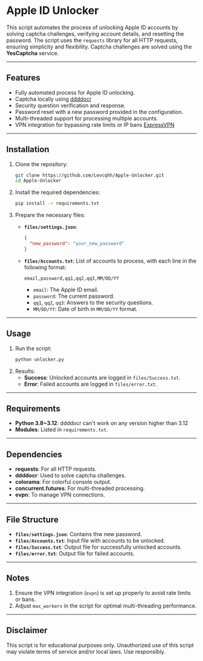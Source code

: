 
# Apple ID Unlocker

This script automates the process of unlocking Apple ID accounts by solving captcha challenges, verifying account details, and resetting the password. The script uses the `requests` library for all HTTP requests, ensuring simplicity and flexibility. Captcha challenges are solved using the **YesCaptcha** service.

---

## Features

- Fully automated process for Apple ID unlocking.
- Captcha locally using [ddddocr](https://github.com/sml2h3/ddddocr)
- Security question verification and response.
- Password reset with a new password provided in the configuration.
- Multi-threaded support for processing multiple accounts.
- VPN integration for bypassing rate limits or IP bans [ExpressVPN](https://www.expressvpn.com/go/home?gad_source=1&gclid=Cj0KCQiAvvO7BhC-ARIsAGFyToXmrJ1y0xWaGxR4_VjarR62fdbninp7bHhV_XymHZHfBhCq931f7E8aAosuEALw_wcB)

---

## Installation

1. Clone the repository:
   ```bash
   git clone https://github.com/Levcqhh/Apple-Unlocker.git
   cd Apple-Unlocker
   ```

2. Install the required dependencies:
   ```bash
   pip install -r requirements.txt
   ```

3. Prepare the necessary files:
   - **`files/settings.json`**:
     ```json
     {
       "new_password": "your_new_password"
     }
     ```
   - **`files/Accounts.txt`**:
     List of accounts to process, with each line in the following format:
     ```text
     email,password,qq1,qq2,qq3,MM/DD/YY
     ```
     - `email`: The Apple ID email.
     - `password`: The current password.
     - `qq1`, `qq2`, `qq3`: Answers to the security questions.
     - `MM/DD/YY`: Date of birth in `MM/DD/YY` format.

---

## Usage

1. Run the script:
   ```bash
   python unlocker.py
   ```
2. Results:
   - **Success**: Unlocked accounts are logged in `files/Success.txt`.
   - **Error**: Failed accounts are logged in `files/error.txt`.

---

## Requirements

- **Python 3.8~3.12**: ddddocr can't work on any version higher than 3.12
- **Modules**: Listed in `requirements.txt`.

---

## Dependencies

- **requests**: For all HTTP requests.
- **ddddocr**: Used to solve captcha challenges.
- **colorama**: For colorful console output.
- **concurrent.futures**: For multi-threaded processing.
- **evpn**: To manage VPN connections.

---

## File Structure

- **`files/settings.json`**: Contains thw new password.
- **`files/Accounts.txt`**: Input file with accounts to be unlocked.
- **`files/Success.txt`**: Output file for successfully unlocked accounts.
- **`files/error.txt`**: Output file for failed accounts.

---

## Notes
1. Ensure the VPN integration (`evpn`) is set up properly to avoid rate limits or bans.
2. Adjust `max_workers` in the script for optimal multi-threading performance.

---

## Disclaimer

This script is for educational purposes only. Unauthorized use of this script may violate terms of service and/or local laws. Use responsibly.
